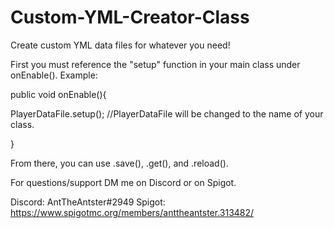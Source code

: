 # Custom-YML-Creator-Class
Create custom YML data files for whatever you need!

First you must reference the "setup" function in your main class under onEnable(). Example:

public void onEnable(){
  
  PlayerDataFile.setup(); //PlayerDataFile will be changed to the name of your class.
  
}

From there, you can use <ClassName>.save(), .get(), and .reload().
  
For questions/support DM me on Discord or on Spigot.

Discord: AntTheAntster#2949
Spigot: https://www.spigotmc.org/members/anttheantster.313482/
